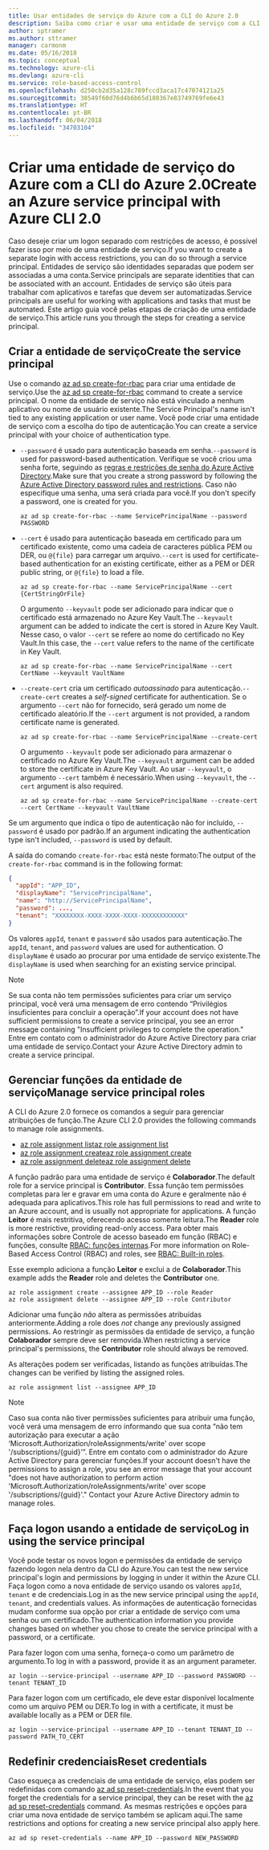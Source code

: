 ```yaml
---
title: Usar entidades de serviço do Azure com a CLI do Azure 2.0
description: Saiba como criar e usar uma entidade de serviço com a CLI do Azure 2.0.
author: sptramer
ms.author: sttramer
manager: carmonm
ms.date: 05/16/2018
ms.topic: conceptual
ms.technology: azure-cli
ms.devlang: azure-cli
ms.service: role-based-access-control
ms.openlocfilehash: d250cb2d35a128c789fccd3aca17c47074121a25
ms.sourcegitcommit: 38549f60d76d4b6b65d180367e83749769fe6e43
ms.translationtype: HT
ms.contentlocale: pt-BR
ms.lasthandoff: 06/04/2018
ms.locfileid: "34703104"
---
```

# <a name="create-an-azure-service-principal-with-azure-cli-20"></a><span data-ttu-id="6bcc8-103">Criar uma entidade de serviço do Azure com a CLI do Azure 2.0</span><span class="sxs-lookup"><span data-stu-id="6bcc8-103">Create an Azure service principal with Azure CLI 2.0</span></span>

<span data-ttu-id="6bcc8-104">Caso deseje criar um logon separado com restrições de acesso, é possível fazer isso por meio de uma entidade de serviço.</span><span class="sxs-lookup"><span data-stu-id="6bcc8-104">If you want to create a separate login with access restrictions, you can do so through a service principal.</span></span> <span data-ttu-id="6bcc8-105">Entidades de serviço são identidades separadas que podem ser associadas a uma conta.</span><span class="sxs-lookup"><span data-stu-id="6bcc8-105">Service principals are separate identities that can be associated with an account.</span></span> <span data-ttu-id="6bcc8-106">Entidades de serviço são úteis para trabalhar com aplicativos e tarefas que devem ser automatizadas.</span><span class="sxs-lookup"><span data-stu-id="6bcc8-106">Service principals are useful for working with applications and tasks that must be automated.</span></span> <span data-ttu-id="6bcc8-107">Este artigo guia você pelas etapas de criação de uma entidade de serviço.</span><span class="sxs-lookup"><span data-stu-id="6bcc8-107">This article runs you through the steps for creating a service principal.</span></span>

## <a name="create-the-service-principal"></a><span data-ttu-id="6bcc8-108">Criar a entidade de serviço</span><span class="sxs-lookup"><span data-stu-id="6bcc8-108">Create the service principal</span></span>

<span data-ttu-id="6bcc8-109">Use o comando [az ad sp create-for-rbac](/cli/azure/ad/sp#az-ad-sp-create-for-rbac) para criar uma entidade de serviço.</span><span class="sxs-lookup"><span data-stu-id="6bcc8-109">Use the [az ad sp create-for-rbac](/cli/azure/ad/sp#az-ad-sp-create-for-rbac) command to create a service principal.</span></span> <span data-ttu-id="6bcc8-110">O nome da entidade de serviço não está vinculado a nenhum aplicativo ou nome de usuário existente.</span><span class="sxs-lookup"><span data-stu-id="6bcc8-110">The Service Principal's name isn't tied to any existing application or user name.</span></span> <span data-ttu-id="6bcc8-111">Você pode criar uma entidade de serviço com a escolha do tipo de autenticação.</span><span class="sxs-lookup"><span data-stu-id="6bcc8-111">You can create a service principal with your choice of authentication type.</span></span>

* <span data-ttu-id="6bcc8-112">`--password` é usado para autenticação baseada em senha.</span><span class="sxs-lookup"><span data-stu-id="6bcc8-112">`--password` is used for password-based authentication.</span></span> <span data-ttu-id="6bcc8-113">Verifique se você criou uma senha forte, seguindo as [regras e restrições de senha do Azure Active Directory](/azure/active-directory/active-directory-passwords-policy).</span><span class="sxs-lookup"><span data-stu-id="6bcc8-113">Make sure that you create a strong password by following the [Azure Active Directory password rules and restrictions](/azure/active-directory/active-directory-passwords-policy).</span></span> <span data-ttu-id="6bcc8-114">Caso não especifique uma senha, uma será criada para você.</span><span class="sxs-lookup"><span data-stu-id="6bcc8-114">If you don't specify a password, one is created for you.</span></span>

  ```azurecli-interactive
  az ad sp create-for-rbac --name ServicePrincipalName --password PASSWORD
  ```

* <span data-ttu-id="6bcc8-115">`--cert` é usado para autenticação baseada em certificado para um certificado existente, como uma cadeia de caracteres pública PEM ou DER, ou `@{file}` para carregar um arquivo.</span><span class="sxs-lookup"><span data-stu-id="6bcc8-115">`--cert` is used for certificate-based authentication for an existing certificate, either as a PEM or DER public string, or `@{file}` to load a file.</span></span>

  ```azurecli-interactive
  az ad sp create-for-rbac --name ServicePrincipalName --cert {CertStringOrFile} 
  ```

  <span data-ttu-id="6bcc8-116">O argumento `--keyvault` pode ser adicionado para indicar que o certificado está armazenado no Azure Key Vault.</span><span class="sxs-lookup"><span data-stu-id="6bcc8-116">The `--keyvault` argument can be added to indicate the cert is stored in Azure Key Vault.</span></span> <span data-ttu-id="6bcc8-117">Nesse caso, o valor `--cert` se refere ao nome do certificado no Key Vault.</span><span class="sxs-lookup"><span data-stu-id="6bcc8-117">In this case, the `--cert` value refers to the name of the certificate in Key Vault.</span></span>

  ```azurecli-interactive
  az ad sp create-for-rbac --name ServicePrincipalName --cert CertName --keyvault VaultName
  ```

* <span data-ttu-id="6bcc8-118">`--create-cert` cria um certificado _autoassinado_ para autenticação.</span><span class="sxs-lookup"><span data-stu-id="6bcc8-118">`--create-cert` creates a _self-signed_ certificate for authentication.</span></span> <span data-ttu-id="6bcc8-119">Se o argumento `--cert` não for fornecido, será gerado um nome de certificado aleatório.</span><span class="sxs-lookup"><span data-stu-id="6bcc8-119">If the `--cert` argument is not provided, a random certificate name is generated.</span></span>

  ```azurecli-interactive
  az ad sp create-for-rbac --name ServicePrincipalName --create-cert
  ```

  <span data-ttu-id="6bcc8-120">O argumento `--keyvault` pode ser adicionado para armazenar o certificado no Azure Key Vault.</span><span class="sxs-lookup"><span data-stu-id="6bcc8-120">The `--keyvault` argument can be added to store the certificate in Azure Key Vault.</span></span> <span data-ttu-id="6bcc8-121">Ao usar `--keyvault`, o argumento `--cert` também é necessário.</span><span class="sxs-lookup"><span data-stu-id="6bcc8-121">When using `--keyvault`, the `--cert` argument is also required.</span></span>

  ```azurecli-interactive
  az ad sp create-for-rbac --name ServicePrincipalName --create-cert --cert CertName --keyvault VaultName
  ```

<span data-ttu-id="6bcc8-122">Se um argumento que indica o tipo de autenticação não for incluído, `--password` é usado por padrão.</span><span class="sxs-lookup"><span data-stu-id="6bcc8-122">If an argument indicating the authentication type isn't included, `--password` is used by default.</span></span>

<span data-ttu-id="6bcc8-123">A saída do comando `create-for-rbac` está neste formato:</span><span class="sxs-lookup"><span data-stu-id="6bcc8-123">The output of the `create-for-rbac` command is in the following format:</span></span>

```json
{
  "appId": "APP_ID",
  "displayName": "ServicePrincipalName",
  "name": "http://ServicePrincipalName",
  "password": ...,
  "tenant": "XXXXXXXX-XXXX-XXXX-XXXX-XXXXXXXXXXXX"
}
```

<span data-ttu-id="6bcc8-124">Os valores `appId`, `tenant` e `password` são usados para autenticação.</span><span class="sxs-lookup"><span data-stu-id="6bcc8-124">The `appId`, `tenant`, and `password` values are used for authentication.</span></span> <span data-ttu-id="6bcc8-125">O `displayName` é usado ao procurar por uma entidade de serviço existente.</span><span class="sxs-lookup"><span data-stu-id="6bcc8-125">The `displayName` is used when searching for an existing service principal.</span></span>

> [!NOTE]
> <span data-ttu-id="6bcc8-126">Se sua conta não tem permissões suficientes para criar um serviço principal, você verá uma mensagem de erro contendo “Privilégios insuficientes para concluir a operação”.</span><span class="sxs-lookup"><span data-stu-id="6bcc8-126">If your account does not have sufficient permissions to create a service principal, you see an error message containing "Insufficient privileges to complete the operation."</span></span> <span data-ttu-id="6bcc8-127">Entre em contato com o administrador do Azure Active Directory para criar uma entidade de serviço.</span><span class="sxs-lookup"><span data-stu-id="6bcc8-127">Contact your Azure Active Directory admin to create a service principal.</span></span>

## <a name="manage-service-principal-roles"></a><span data-ttu-id="6bcc8-128">Gerenciar funções da entidade de serviço</span><span class="sxs-lookup"><span data-stu-id="6bcc8-128">Manage service principal roles</span></span> 

<span data-ttu-id="6bcc8-129">A CLI do Azure 2.0 fornece os comandos a seguir para gerenciar atribuições de função.</span><span class="sxs-lookup"><span data-stu-id="6bcc8-129">The Azure CLI 2.0 provides the following commands to manage role assignments.</span></span>

* [<span data-ttu-id="6bcc8-130">az role assignment list</span><span class="sxs-lookup"><span data-stu-id="6bcc8-130">az role assignment list</span></span>](/cli/azure/role/assignment#az-role-assignment-list)
* [<span data-ttu-id="6bcc8-131">az role assignment create</span><span class="sxs-lookup"><span data-stu-id="6bcc8-131">az role assignment create</span></span>](/cli/azure/role/assignment#az-role-assignment-create)
* [<span data-ttu-id="6bcc8-132">az role assignment delete</span><span class="sxs-lookup"><span data-stu-id="6bcc8-132">az role assignment delete</span></span>](/cli/azure/role/assignment#az-role-assignment-delete)

<span data-ttu-id="6bcc8-133">A função padrão para uma entidade de serviço é **Colaborador**.</span><span class="sxs-lookup"><span data-stu-id="6bcc8-133">The default role for a service principal is **Contributor**.</span></span> <span data-ttu-id="6bcc8-134">Essa função tem permissões completas para ler e gravar em uma conta do Azure e geralmente não é adequada para aplicativos.</span><span class="sxs-lookup"><span data-stu-id="6bcc8-134">This role has full permissions to read and write to an Azure account, and is usually not appropriate for applications.</span></span> <span data-ttu-id="6bcc8-135">A função **Leitor** é mais restritiva, oferecendo acesso somente leitura.</span><span class="sxs-lookup"><span data-stu-id="6bcc8-135">The **Reader** role is more restrictive, providing read-only access.</span></span>  <span data-ttu-id="6bcc8-136">Para obter mais informações sobre Controle de acesso baseado em função (RBAC) e funções, consulte [RBAC: funções internas](/azure/active-directory/role-based-access-built-in-roles).</span><span class="sxs-lookup"><span data-stu-id="6bcc8-136">For more information on Role-Based Access Control (RBAC) and roles, see [RBAC: Built-in roles](/azure/active-directory/role-based-access-built-in-roles).</span></span>

<span data-ttu-id="6bcc8-137">Esse exemplo adiciona a função **Leitor** e exclui a de **Colaborador**.</span><span class="sxs-lookup"><span data-stu-id="6bcc8-137">This example adds the **Reader** role and deletes the **Contributor** one.</span></span>

```azurecli-interactive
az role assignment create --assignee APP_ID --role Reader
az role assignment delete --assignee APP_ID --role Contributor
```

<span data-ttu-id="6bcc8-138">Adicionar uma função _não_ altera as permissões atribuídas anteriormente.</span><span class="sxs-lookup"><span data-stu-id="6bcc8-138">Adding a role does _not_ change any previously assigned permissions.</span></span> <span data-ttu-id="6bcc8-139">Ao restringir as permissões da entidade de serviço, a função __Colaborador__ sempre deve ser removida.</span><span class="sxs-lookup"><span data-stu-id="6bcc8-139">When restricting a service principal's permissions, the __Contributor__ role should always be removed.</span></span>

<span data-ttu-id="6bcc8-140">As alterações podem ser verificadas, listando as funções atribuídas.</span><span class="sxs-lookup"><span data-stu-id="6bcc8-140">The changes can be verified by listing the assigned roles.</span></span>

```azurecli-interactive
az role assignment list --assignee APP_ID
```

> [!NOTE] 
> <span data-ttu-id="6bcc8-141">Caso sua conta não tiver permissões suficientes para atribuir uma função, você verá uma mensagem de erro informando que sua conta “não tem autorização para executar a ação ‘Microsoft.Authorization/roleAssignments/write' over scope '/subscriptions/{guid}’”. Entre em contato com o administrador do Azure Active Directory para gerenciar funções.</span><span class="sxs-lookup"><span data-stu-id="6bcc8-141">If your account doesn't have the permissions to assign a role, you see an error message that your account "does not have authorization to perform action 'Microsoft.Authorization/roleAssignments/write' over scope '/subscriptions/{guid}'." Contact your Azure Active Directory admin to manage roles.</span></span>

## <a name="log-in-using-the-service-principal"></a><span data-ttu-id="6bcc8-142">Faça logon usando a entidade de serviço</span><span class="sxs-lookup"><span data-stu-id="6bcc8-142">Log in using the service principal</span></span>

<span data-ttu-id="6bcc8-143">Você pode testar os novos logon e permissões da entidade de serviço fazendo logon nela dentro da CLI do Azure.</span><span class="sxs-lookup"><span data-stu-id="6bcc8-143">You can test the new service principal's login and permissions by logging in under it within the Azure CLI.</span></span> <span data-ttu-id="6bcc8-144">Faça logon como a nova entidade de serviço usando os valores `appId`, `tenant` e de credenciais.</span><span class="sxs-lookup"><span data-stu-id="6bcc8-144">Log in as the new service principal using the `appId`, `tenant`, and credentials values.</span></span> <span data-ttu-id="6bcc8-145">As informações de autenticação fornecidas mudam conforme sua opção por criar a entidade de serviço com uma senha ou um certificado.</span><span class="sxs-lookup"><span data-stu-id="6bcc8-145">The authentication information you provide changes based on whether you chose to create the service principal with a password, or a certificate.</span></span>

<span data-ttu-id="6bcc8-146">Para fazer logon com uma senha, forneça-o como um parâmetro de argumento.</span><span class="sxs-lookup"><span data-stu-id="6bcc8-146">To log in with a password, provide it as an argument parameter.</span></span>

```azurecli-interactive
az login --service-principal --username APP_ID --password PASSWORD --tenant TENANT_ID
```

<span data-ttu-id="6bcc8-147">Para fazer logon com um certificado, ele deve estar disponível localmente como um arquivo PEM ou DER.</span><span class="sxs-lookup"><span data-stu-id="6bcc8-147">To log in with a certificate, it must be available locally as a PEM or DER file.</span></span>

```azurecli-interactive
az login --service-principal --username APP_ID --tenant TENANT_ID --password PATH_TO_CERT
```

## <a name="reset-credentials"></a><span data-ttu-id="6bcc8-148">Redefinir credenciais</span><span class="sxs-lookup"><span data-stu-id="6bcc8-148">Reset credentials</span></span>

<span data-ttu-id="6bcc8-149">Caso esqueça as credenciais de uma entidade de serviço, elas podem ser redefinidas com comando [az ad sp reset-credentials](https://docs.microsoft.com/en-us/cli/azure/ad/sp#az-ad-sp-reset-credentials).</span><span class="sxs-lookup"><span data-stu-id="6bcc8-149">In the event that you forget the credentials for a service principal, they can be reset with the [az ad sp reset-credentials](https://docs.microsoft.com/en-us/cli/azure/ad/sp#az-ad-sp-reset-credentials) command.</span></span> <span data-ttu-id="6bcc8-150">As mesmas restrições e opções para criar uma nova entidade de serviço também se aplicam aqui.</span><span class="sxs-lookup"><span data-stu-id="6bcc8-150">The same restrictions and options for creating a new service principal also apply here.</span></span>

```azurecli-interactive
az ad sp reset-credentials --name APP_ID --password NEW_PASSWORD
```
